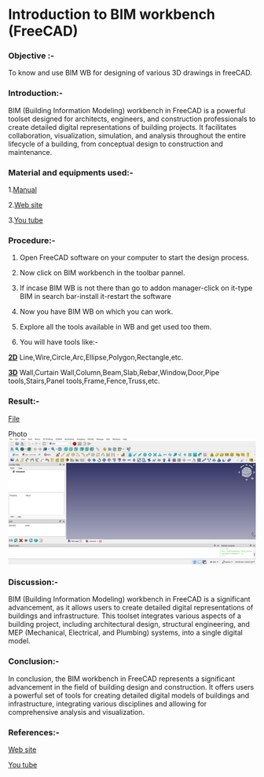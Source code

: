 # Introduction to BIM workbench (FreeCAD)
### Objective :- 
To know and use BIM WB for designing of various 3D drawings in freeCAD.
### Introduction:-
BIM (Building Information Modeling) workbench in FreeCAD is a powerful toolset designed for architects, engineers, and construction professionals to create detailed digital representations of building projects. It facilitates collaboration, visualization, simulation, and analysis throughout the entire lifecycle of a building, from conceptual design to construction and maintenance.
### Material and equipments used:-
1.[Manual](https://wiki.freecad.org/BIM_Workbench)

2.[Web site](https://forum.freecad.org/viewtopic.php?style=1&t=27237)

3.[You tube](https://www.youtube.com/watch?v=rkWOFQ2fGZQ&list=PLmKdGVtV5Vnt2cj4IZIv9FM39QHaE1ZaU)

### Procedure:-
1. Open FreeCAD software on your computer to start the design process.

2. Now click on BIM workbench in the toolbar pannel.

3. If incase BIM WB is not there than go to addon manager-click on it-type BIM in search bar-install it-restart the software 

4. Now you have BIM WB on which you can work.

5. Explore all the tools available in WB and get used too them.

6. You will have tools like:-

 **[2D](https://github.com/naveenkpareek/CADLAB-WORK-/blob/main/Files/3D%20BIM%20tools.FCStd)** Line,Wire,Circle,Arc,Ellipse,Polygon,Rectangle,etc.

 **[3D]()**  Wall,Curtain Wall,Column,Beam,Slab,Rebar,Window,Door,Pipe tools,Stairs,Panel tools,Frame,Fence,Truss,etc.
 
### Result:-
[File](https://wiki.freecad.org/BIM_Workbench)

Photo
![Photo](https://github.com/naveenkpareek/CADLAB-WORK-/blob/main/Photos/BIM%20WB.png)
 
### Discussion:-
BIM (Building Information Modeling) workbench in FreeCAD is a significant advancement, as it allows users to create detailed digital representations of buildings and infrastructure. This toolset integrates various aspects of a building project, including architectural design, structural engineering, and MEP (Mechanical, Electrical, and Plumbing) systems, into a single digital model.
### Conclusion:-
In conclusion, the BIM workbench in FreeCAD represents a significant advancement in the field of building design and construction. It offers users a powerful set of tools for creating detailed digital models of buildings and infrastructure, integrating various disciplines and allowing for comprehensive analysis and visualization.
### References:-
[Web site](https://wiki.freecad.org/BIM_Workbench)

[You tube](https://www.youtube.com/watch?v=rkWOFQ2fGZQ&list=PLmKdGVtV5Vnt2cj4IZIv9FM39QHaE1ZaU)
